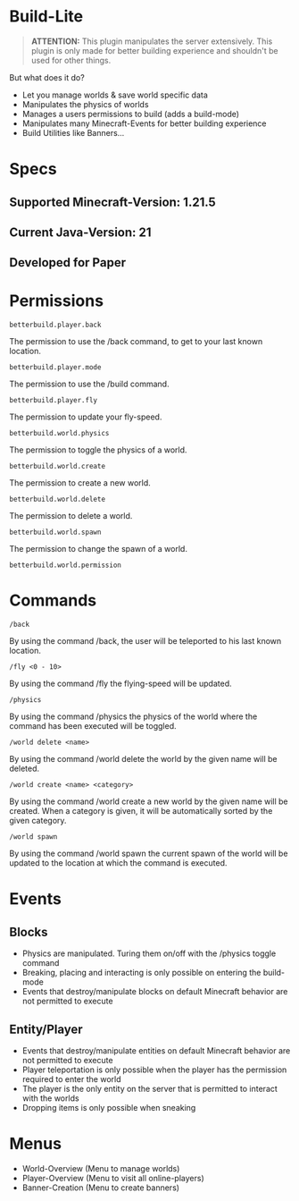 # Build-Lite

> **ATTENTION:** This plugin manipulates the server extensively. This plugin is only made for better building experience and shouldn't be used for other things.

But what does it do?
- Let you manage worlds & save world specific data
- Manipulates the physics of worlds
- Manages a users permissions to build (adds a build-mode)
- Manipulates many Minecraft-Events for better building experience
- Build Utilities like Banners...

# Specs
## Supported Minecraft-Version: 1.21.5
## Current Java-Version: 21
## Developed for Paper

# Permissions

```
betterbuild.player.back
```
The permission to use the /back command, to get to your last known location.

```
betterbuild.player.mode
```
The permission to use the /build command.

```
betterbuild.player.fly
```
The permission to update your fly-speed.

```
betterbuild.world.physics
```
The permission to toggle the physics of a world.

```
betterbuild.world.create
```
The permission to create a new world.

```
betterbuild.world.delete
```
The permission to delete a world.

```
betterbuild.world.spawn
```
The permission to change the spawn of a world.
```
betterbuild.world.permission
```

# Commands

```
/back
```
By using the command /back, the user will be teleported to his last known location.

```
/fly <0 - 10>
```
By using the command /fly the flying-speed will be updated.

```
/physics
```
By using the command /physics the physics of the world where the command has been executed will be toggled.

```
/world delete <name>
```
By using the command /world delete the world by the given name will be deleted.

```
/world create <name> <category>
```
By using the command /world create a new world by the given name will be created. When a category is given, it will be automatically sorted by the given category.

```
/world spawn
```
By using the command /world spawn the current spawn of the world will be updated to the location at which the command is executed.

# Events

## Blocks
- Physics are manipulated. Turing them on/off with the /physics toggle command
- Breaking, placing and interacting is only possible on entering the build-mode
- Events that destroy/manipulate blocks on default Minecraft behavior are not permitted to execute

## Entity/Player
- Events that destroy/manipulate entities on default Minecraft behavior are not permitted to execute
- Player teleportation is only possible when the player has the permission required to enter the world
- The player is the only entity on the server that is permitted to interact with the worlds
- Dropping items is only possible when sneaking

# Menus
- World-Overview (Menu to manage worlds)
- Player-Overview (Menu to visit all online-players)
- Banner-Creation (Menu to create banners)